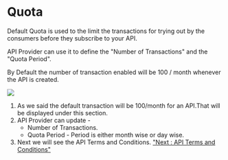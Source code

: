 Quota
=====

Default Quota is used to the limit the transactions for trying out by
the consumers before they subscribe to your API.

API Provider can use it to define the "Number of Transactions" and the
"Quota Period".

By Default the number of transaction enabled will be 100 / month
whenever the API is created.

![](../images/new_api/quota_view.png)

1.  As we said the default transaction will be 100/month for an API.That
    will be displayed under this section.
2.  API Provider can update -
    -   Number of Transactions.
    -   Quota Period - Period is either month wise or day wise.
3.  Next we will see the API Terms and Conditions. ["Next : API Terms
    and Conditions"](license_new)
